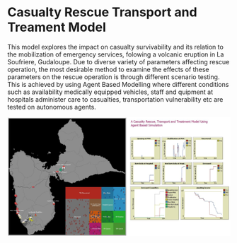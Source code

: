 # Casualty Rescue Transport and Treament Model

This model explores the impact on casualty survivability and its relation to the mobilization of  emergency services, folowing a volcanic eruption in La Soufriere, Gudaloupe. Due to diverse variety of parameters affecting rescue operation, the most desirable method to examine the effects of these parameters on the  rescue operation is through different scenario testing. This is achieved by using Agent Based Modelling where different conditions such as availability medically equipped vehicles, staff and quipment at hospitals administer care to casualties, transportation vulnerability etc are tested on autonomous agents.  

![](images/RTT%20Model%20Capture%202.JPG)
